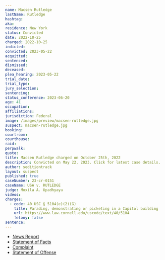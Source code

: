 ```yaml
---
name: Macsen Rutledge
lastName: Rutledge
hashtag:
aka:
residence: New York
status: Convicted
date: 2022-10-25
charged: 2022-10-25
indicted:
convicted: 2023-05-22
acquitted:
sentenced:
dismissed:
deceased:
plea_hearing: 2023-05-22
trial_date:
trial_type:
jury_selection:
sentencing:
status_conference: 2023-06-20
age: 41
occupation:
affiliations:
jurisdiction: Federal
image: /images/preview/macsen-rutledge.jpg
suspect: macsen-rutledge.jpg
booking:
courtroom:
courthouse:
raid:
perpwalk:
quote:
title: Macsen Rutledge charged on October 25th, 2022
description: Convicted on May 22, 2023. Click for latest case details.
author: seditiontrack
layout: suspect
published: true
caseNumber: 23-cr-0151
caseName: USA v. RUTLEDGE
judge: Moxila A. Upadhyaya
videos:
charges:
  - code: 40 USC § 5104(e)(2)(G)
    title: Parading, demonstrating or picketing in a Capitol building
    url: https://www.law.cornell.edu/uscode/text/40/5104
    felony: false
sentence:
---
```


- [News Report](https://www.syracuse.com/crime/2022/10/fbi-charges-syracuse-man-who-wore-bear-hood-in-us-capitol-during-jan-6-attacks.html)
- [Statement of Facts](https://www.justice.gov/usao-dc/case-multi-defendant/file/1560526/download)
- [Complaint](https://www.justice.gov/usao-dc/case-multi-defendant/file/1560531/download)
- [Statement of Offense](https://storage.courtlistener.com/recap/gov.uscourts.dcd.255021/gov.uscourts.dcd.255021.32.0.pdf)
